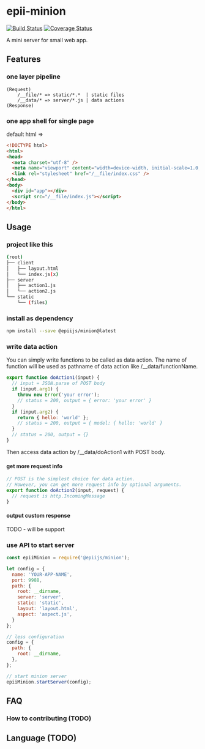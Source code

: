 # epii-minion

[![Build Status](https://travis-ci.org/epiijs/epii-minion.svg?branch=master)](https://travis-ci.org/epiijs/epii-minion)
[![Coverage Status](https://coveralls.io/repos/github/epiijs/epii-minion/badge.svg?branch=master)](https://coveralls.io/github/epiijs/epii-minion?branch=master)

A mini server for small web app.

## Features

### one layer pipeline

    (Request)
        /__file/* => static/*.*  | static files
        /__data/* => server/*.js | data actions
    (Response)

### one app shell for single page

default html =>

```html
<!DOCTYPE html>
<html>
<head>
  <meta charset="utf-8" />
  <meta name="viewport" content="width=device-width, initial-scale=1.0, maximum-scale=1.0, user-scalable=0">
  <link rel="stylesheet" href="/__file/index.css" />
</head>
<body>
  <div id="app"></div>
  <script src="/__file/index.js"></script>
</body>
</html>
```

## Usage

### project like this

```sh
(root)
├── client
│   ├── layout.html
│   └── index.js(x)
├── server
│   ├── action1.js
│   └── action2.js
└── static
    └── (files)
```

### install as dependency
```sh
npm install --save @epiijs/minion@latest
```

### write data action

You can simply write functions to be called as data action.
The name of function will be used as pathname of data action like /__data/functionName.

```js
export function doAction1(input) {
  // input = JSON.parse of POST body
  if (input.arg1) {
    throw new Error('your error');
    // status = 200, output = { error: 'your error' }
  }
  if (input.arg2) {
    return { hello: 'world' };
    // status = 200, output = { model: { hello: 'world' }
  }
  // status = 200, output = {}
}
```
Then access data action by /__data/doAction1 with POST body.

#### get more request info

```js
// POST is the simplest choice for data action. 
// However, you can get more request info by optional arguments.
export function doAction2(input, request) {
  // request is http.IncomingMessage
}
```

#### output custom response
 
TODO - will be support

### use API to start server
```js
const epiiMinion = require('@epiijs/minion');

let config = {
  name: 'YOUR-APP-NAME',
  port: 9988,
  path: {
    root: __dirname,
    server: 'server',
    static: 'static',
    layout: 'layout.html',
    aspect: 'aspect.js',
  }
};

// less configuration
config = {
  path: {
    root: __dirname,
  },
};

// start minion server
epiiMinion.startServer(config);
```

## FAQ

### How to contributing (TODO)

## Language (TODO)